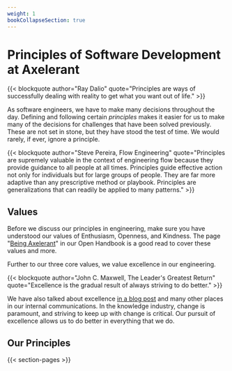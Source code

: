 ```yaml
---
weight: 1
bookCollapseSection: true
---
```


# Principles of Software Development at Axelerant

{{< blockquote author="Ray Dalio" quote="Principles are ways of successfully dealing with reality to get what you want out of life." >}}

As software engineers, we have to make many decisions throughout the day. Defining and following certain _principles_ makes it easier for us to make many of the decisions for challenges that have been solved previously. These are not set in stone, but they have stood the test of time. We would rarely, if ever, ignore a principle.

{{< blockquote author="Steve Pereira, Flow Engineering" quote="Principles are supremely valuable in the context of engineering flow because they provide guidance to all people at all times. Principles guide effective action not only for individuals but for large groups of people. They are far more adaptive than any prescriptive method or playbook. Principles are generalizations that can readily be applied to many patterns." >}}

## Values

Before we discuss our principles in engineering, make sure you have understood our values of Enthusiasm, Openness, and Kindness. The page "[Being Axelerant](https://axelerant.atlassian.net/wiki/spaces/OA/pages/1447493744/Being+Axelerant)" in our Open Handbook is a good read to cover these values and more.

Further to our three core values, we value excellence in our engineering.

{{< blockquote author="John C. Maxwell, The Leader's Greatest Return" quote="Excellence is the gradual result of always striving to do better." >}}

We have also talked about excellence [in a blog post](https://www.axelerant.com/blog/excellence) and many other places in our internal communications. In the knowledge industry, change is paramount, and striving to keep up with change is critical. Our pursuit of excellence allows us to do better in everything that we do.

## Our Principles

{{< section-pages >}}
